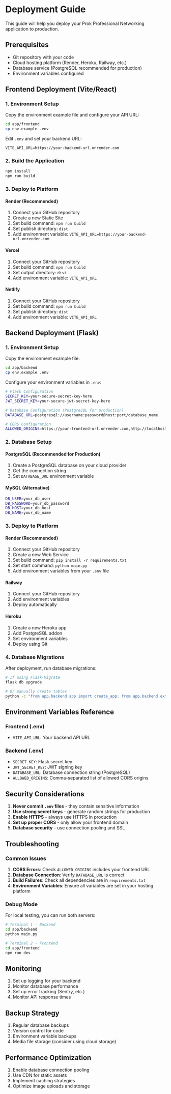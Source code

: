 # Deployment Guide

This guide will help you deploy your Prok Professional Networking application to production.

## Prerequisites

- Git repository with your code
- Cloud hosting platform (Render, Heroku, Railway, etc.)
- Database service (PostgreSQL recommended for production)
- Environment variables configured

## Frontend Deployment (Vite/React)

### 1. Environment Setup

Copy the environment example file and configure your API URL:

```bash
cd app/frontend
cp env.example .env
```

Edit `.env` and set your backend URL:
```
VITE_API_URL=https://your-backend-url.onrender.com
```

### 2. Build the Application

```bash
npm install
npm run build
```

### 3. Deploy to Platform

#### Render (Recommended)
1. Connect your GitHub repository
2. Create a new Static Site
3. Set build command: `npm run build`
4. Set publish directory: `dist`
5. Add environment variable: `VITE_API_URL=https://your-backend-url.onrender.com`

#### Vercel
1. Connect your GitHub repository
2. Set build command: `npm run build`
3. Set output directory: `dist`
4. Add environment variable: `VITE_API_URL`

#### Netlify
1. Connect your GitHub repository
2. Set build command: `npm run build`
3. Set publish directory: `dist`
4. Add environment variable: `VITE_API_URL`

## Backend Deployment (Flask)

### 1. Environment Setup

Copy the environment example file:

```bash
cd app/backend
cp env.example .env
```

Configure your environment variables in `.env`:

```bash
# Flask Configuration
SECRET_KEY=your-secure-secret-key-here
JWT_SECRET_KEY=your-secure-jwt-secret-key-here

# Database Configuration (PostgreSQL for production)
DATABASE_URL=postgresql://username:password@host:port/database_name

# CORS Configuration
ALLOWED_ORIGINS=https://your-frontend-url.onrender.com,http://localhost:5173
```

### 2. Database Setup

#### PostgreSQL (Recommended for Production)
1. Create a PostgreSQL database on your cloud provider
2. Get the connection string
3. Set `DATABASE_URL` environment variable

#### MySQL (Alternative)
```bash
DB_USER=your_db_user
DB_PASSWORD=your_db_password
DB_HOST=your_db_host
DB_NAME=your_db_name
```

### 3. Deploy to Platform

#### Render (Recommended)
1. Connect your GitHub repository
2. Create a new Web Service
3. Set build command: `pip install -r requirements.txt`
4. Set start command: `python main.py`
5. Add environment variables from your `.env` file

#### Railway
1. Connect your GitHub repository
2. Add environment variables
3. Deploy automatically

#### Heroku
1. Create a new Heroku app
2. Add PostgreSQL addon
3. Set environment variables
4. Deploy using Git

### 4. Database Migrations

After deployment, run database migrations:

```bash
# If using Flask-Migrate
flask db upgrade

# Or manually create tables
python -c "from app.backend.app import create_app; from app.backend.extensions import db; app = create_app(); app.app_context().push(); db.create_all()"
```

## Environment Variables Reference

### Frontend (.env)
- `VITE_API_URL`: Your backend API URL

### Backend (.env)
- `SECRET_KEY`: Flask secret key
- `JWT_SECRET_KEY`: JWT signing key
- `DATABASE_URL`: Database connection string (PostgreSQL)
- `ALLOWED_ORIGINS`: Comma-separated list of allowed CORS origins

## Security Considerations

1. **Never commit `.env` files** - they contain sensitive information
2. **Use strong secret keys** - generate random strings for production
3. **Enable HTTPS** - always use HTTPS in production
4. **Set up proper CORS** - only allow your frontend domain
5. **Database security** - use connection pooling and SSL

## Troubleshooting

### Common Issues

1. **CORS Errors**: Check `ALLOWED_ORIGINS` includes your frontend URL
2. **Database Connection**: Verify `DATABASE_URL` is correct
3. **Build Failures**: Check all dependencies are in `requirements.txt`
4. **Environment Variables**: Ensure all variables are set in your hosting platform

### Debug Mode

For local testing, you can run both servers:

```bash
# Terminal 1 - Backend
cd app/backend
python main.py

# Terminal 2 - Frontend
cd app/frontend
npm run dev
```

## Monitoring

1. Set up logging for your backend
2. Monitor database performance
3. Set up error tracking (Sentry, etc.)
4. Monitor API response times

## Backup Strategy

1. Regular database backups
2. Version control for code
3. Environment variable backups
4. Media file storage (consider using cloud storage)

## Performance Optimization

1. Enable database connection pooling
2. Use CDN for static assets
3. Implement caching strategies
4. Optimize image uploads and storage 